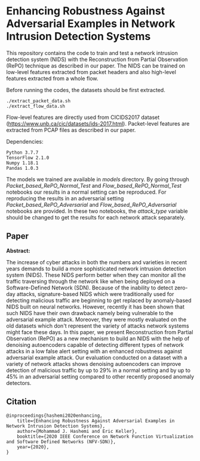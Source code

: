 # Enhancing Robustness Against Adversarial Examples in Network Intrusion Detection Systems

This repository contains the code to train and test a network intrusion detection system (NIDS) with the Reconstruction from Partial Observation (RePO) technique as described in our paper. The NIDS can be trained on low-level features extracted from packet headers and also high-level features extracted from a whole flow.

Before running the codes, the datasets should be first extracted.
```
./extract_packet_data.sh
./extract_flow_data.sh
```

Flow-level features are directly used from CICIDS2017 dataset (https://www.unb.ca/cic/datasets/ids-2017.html). Packet-level features are extracted from PCAP files as described in our paper.

Dependencies:
```
Python 3.7.7
TensorFlow 2.1.0
Numpy 1.18.1
Pandas 1.0.3
```

The models we trained are available in *models* directory. By going through *Packet_based_RePO_Normal_Test* and *Flow_based_RePO_Normal_Test* notebooks our results in a normal setting can be reproduced. For reproducing the results in an adversarial setting *Packet_based_RePO_Adversarial* and *Flow_based_RePO_Adversarial* notebooks are provided. In these two notebooks, the *attack_type* variable should be changed to get the results for each network attack separately.

## Paper

**Abstract:**

The increase of cyber attacks in both the numbers and varieties in recent years demands to build a more sophisticated network intrusion detection system (NIDS). These NIDS perform better when they can monitor all the traffic traversing through the network like when being deployed on a Software-Defined Network (SDN). Because of the inability to detect zero-day attacks, signature-based NIDS which were traditionally used for detecting malicious traffic are beginning to get replaced by anomaly-based NIDS built on neural networks. However, recently it has been shown that such NIDS have their own drawback namely being vulnerable to the adversarial example attack. Moreover, they were mostly evaluated on the old datasets which don't represent the variety of attacks network systems might face these days. In this paper, we present Reconstruction from Partial Observation (RePO) as a new mechanism to build an NIDS with the help of denoising autoencoders capable of detecting different types of network attacks in a low false alert setting with an enhanced robustness against adversarial example attack. 
Our evaluation conducted on a dataset with a variety of network attacks shows denoising autoencoders can improve detection of malicious traffic by up to 29% in a normal setting and by up to 45% in an adversarial setting compared to other recently proposed anomaly detectors.

## Citation

```
@inproceedings{hashemi2020enhancing,
    title={Enhancing Robustness Against Adversarial Examples in Network Intrusion Detection Systems},
    author={Mohammad J. Hashemi and Eric Keller},
    booktitle={2020 IEEE Conference on Network Function Virtualization and Software Defined Networks (NFV-SDN)}, 
    year={2020},
}
```
